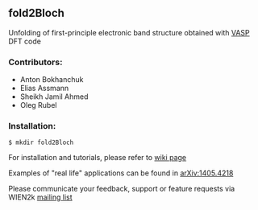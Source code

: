 ## fold2Bloch

Unfolding of first-principle electronic band structure obtained with [VASP](https://www.vasp.at) DFT code

### Contributors:
* Anton Bokhanchuk
* Elias Assmann
* Sheikh Jamil Ahmed
* Oleg Rubel

### Installation:

`$ mkdir fold2Bloch`


For installation and tutorials, please refer to [wiki page](https://github.com/rubel75/fold2Bloch/wiki)

Examples of "real life" applications can be found in [arXiv:1405.4218](http://arxiv.org/abs/1405.4218)

Please communicate your feedback, support or feature requests via WIEN2k [mailing list](http://www.wien2k.at/reg_user/mailing_list)

